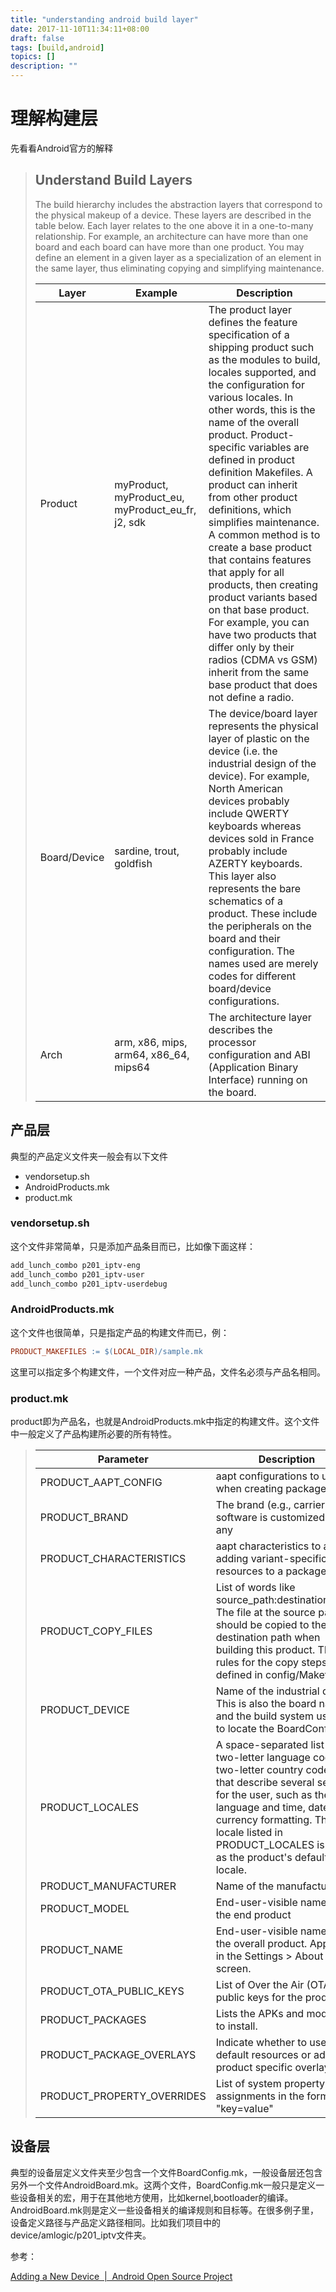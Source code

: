 ```yaml
---
title: "understanding android build layer"
date: 2017-11-10T11:34:11+08:00
draft: false
tags: [build,android]
topics: []
description: ""
---
```


# 理解构建层
先看看Android官方的解释

> ## Understand Build Layers
> 
> The build hierarchy includes the abstraction layers that correspond to the physical makeup of a device. These layers are described in the table below. Each layer relates to the one above it in a one-to-many relationship. For example, an architecture can have more than one board and each board can have more than one product. You may define an element in a given layer as a specialization of an element in the same layer, thus eliminating copying and simplifying maintenance.
> 
> Layer | Example | Description
> ----- | ------- | -----------
> Product | myProduct, myProduct_eu, myProduct_eu_fr, j2, sdk | The product layer defines the feature specification of a shipping product such as the modules to build, locales supported, and the configuration for various locales. In other words, this is the name of the overall product. Product-specific variables are defined in product definition Makefiles. A product can inherit from other product definitions, which simplifies maintenance. A common method is to create a base product that contains features that apply for all products, then creating product variants based on that base product. For example, you can have two products that differ only by their radios (CDMA vs GSM) inherit from the same base product that does not define a radio.
> Board/Device | sardine, trout, goldfish | The device/board layer represents the physical layer of plastic on the device (i.e. the industrial design of the device). For example, North American devices probably include QWERTY keyboards whereas devices sold in France probably include AZERTY keyboards. This layer also represents the bare schematics of a product. These include the peripherals on the board and their configuration. The names used are merely codes for different board/device configurations.
> Arch | arm, x86, mips, arm64, x86_64, mips64 | The architecture layer describes the processor configuration and ABI (Application Binary Interface) running on the board.

## 产品层
典型的产品定义文件夹一般会有以下文件

- vendorsetup.sh
- AndroidProducts.mk
- product.mk

### vendorsetup.sh
这个文件非常简单，只是添加产品条目而已，比如像下面这样：
```bash
add_lunch_combo p201_iptv-eng
add_lunch_combo p201_iptv-user
add_lunch_combo p201_iptv-userdebug
```

### AndroidProducts.mk
这个文件也很简单，只是指定产品的构建文件而已，例：
```Makefile
PRODUCT_MAKEFILES := $(LOCAL_DIR)/sample.mk
```
这里可以指定多个构建文件，一个文件对应一种产品，文件名必须与产品名相同。

### product.mk
product即为产品名，也就是AndroidProducts.mk中指定的构建文件。这个文件中一般定义了产品构建所必要的所有特性。

> Parameter | Description | Example
> --------- | ----------- | -------
> PRODUCT_AAPT_CONFIG | aapt configurations to use when creating packages | 
> PRODUCT_BRAND | The brand (e.g., carrier) the software is customized for, if any | 
> PRODUCT_CHARACTERISTICS | aapt characteristics to allow adding variant-specific resources to a package. | tablet,nosdcard
> PRODUCT_COPY_FILES | List of words like source_path:destination_path. The file at the source path should be copied to the destination path when building this product. The rules for the copy steps are defined in config/Makefile | 
> PRODUCT_DEVICE | Name of the industrial design. This is also the board name, and the build system uses it to locate the BoardConfig.mk. | tuna
> PRODUCT_LOCALES | A space-separated list of two-letter language code, two-letter country code pairs that describe several settings for the user, such as the UI language and time, date and currency formatting. The first locale listed in PRODUCT_LOCALES is used as the product's default locale. | en_GB de_DE es_ES fr_CA
> PRODUCT_MANUFACTURER | Name of the manufacturer | acme
> PRODUCT_MODEL | End-user-visible name for the end product | 
> PRODUCT_NAME | End-user-visible name for the overall product. Appears in the Settings > About screen. | 
> PRODUCT_OTA_PUBLIC_KEYS | List of Over the Air (OTA) public keys for the product | 
> PRODUCT_PACKAGES | Lists the APKs and modules to install. | Calendar Contacts
> PRODUCT_PACKAGE_OVERLAYS | Indicate whether to use default resources or add any product specific overlays | vendor/acme/overlay
> PRODUCT_PROPERTY_OVERRIDES | List of system property assignments in the format "key=value" | 

## 设备层
典型的设备层定义文件夹至少包含一个文件BoardConfig.mk，一般设备层还包含另外一个文件AndroidBoard.mk。这两个文件，BoardConfig.mk一般只是定义一些设备相关的宏，用于在其他地方使用，比如kernel,bootloader的编译。AndroidBoard.mk则是定义一些设备相关的编译规则和目标等。在很多例子里，设备定义路径与产品定义路径相同。比如我们项目中的device/amlogic/p201_iptv文件夹。

参考：

[Adding a New Device &nbsp;|&nbsp; Android Open Source Project](https://source.android.com/source/add-device)

